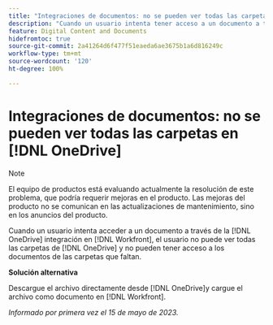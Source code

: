 ```yaml
---
title: "Integraciones de documentos: no se pueden ver todas las carpetas en OneDrive"
description: "Cuando un usuario intenta tener acceso a un documento a través de la integración de OneDrive en Workfront, no puede ver todas las carpetas de OneDrive ni tener acceso a los documentos de las carpetas que faltan."
feature: Digital Content and Documents
hidefromtoc: true
source-git-commit: 2a41264d6f477f51eaeda6ae3675b1a6d816249c
workflow-type: tm+mt
source-wordcount: '120'
ht-degree: 100%

---
```



# Integraciones de documentos: no se pueden ver todas las carpetas en [!DNL OneDrive]

>[!NOTE]
>
>El equipo de productos está evaluando actualmente la resolución de este problema, que podría requerir mejoras en el producto. Las mejoras del producto no se comunican en las actualizaciones de mantenimiento, sino en los anuncios del producto.

Cuando un usuario intenta acceder a un documento a través de la [!DNL OneDrive] integración en [!DNL Workfront], el usuario no puede ver todas las carpetas de [!DNL OneDrive] y no pueden tener acceso a los documentos de las carpetas que faltan.

**Solución alternativa**

Descargue el archivo directamente desde [!DNL OneDrive]y cargue el archivo como documento en [!DNL Workfront].

_Informado por primera vez el 15 de mayo de 2023._

